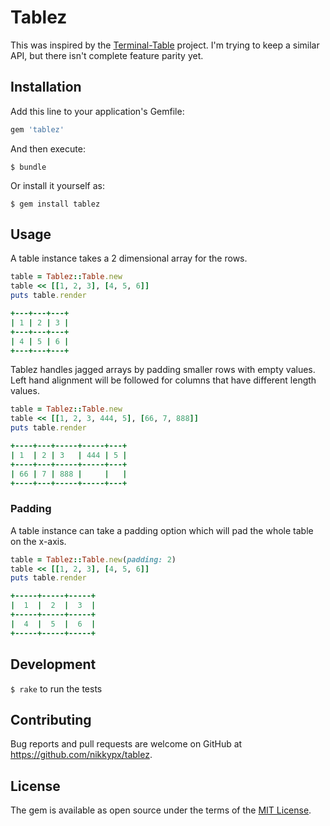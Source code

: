 # Tablez

This was inspired by the [Terminal-Table](https://github.com/tj/terminal-table) project. I'm trying to keep a similar API, but there isn't complete feature parity yet.

## Installation

Add this line to your application's Gemfile:

```ruby
gem 'tablez'
```

And then execute:

    $ bundle

Or install it yourself as:

    $ gem install tablez

## Usage

A table instance takes a 2 dimensional array for the rows.

```ruby
table = Tablez::Table.new
table << [[1, 2, 3], [4, 5, 6]]
puts table.render

+---+---+---+
| 1 | 2 | 3 |
+---+---+---+
| 4 | 5 | 6 |
+---+---+---+
```
Tablez handles jagged arrays by padding smaller rows with empty values. Left hand 
alignment will be followed for columns that have different length values.

```ruby
table = Tablez::Table.new
table << [[1, 2, 3, 444, 5], [66, 7, 888]]
puts table.render

+----+---+-----+-----+---+
| 1  | 2 | 3   | 444 | 5 |
+----+---+-----+-----+---+
| 66 | 7 | 888 |     |   |
+----+---+-----+-----+---+
```

### Padding

A table instance can take a padding option which will pad the whole table on the x-axis.

```ruby
table = Tablez::Table.new(padding: 2)
table << [[1, 2, 3], [4, 5, 6]]
puts table.render

+-----+-----+-----+
|  1  |  2  |  3  |
+-----+-----+-----+
|  4  |  5  |  6  |
+-----+-----+-----+
```

## Development

`$ rake` to run the tests

## Contributing

Bug reports and pull requests are welcome on GitHub at https://github.com/nikkypx/tablez.


## License

The gem is available as open source under the terms of the [MIT License](http://opensource.org/licenses/MIT).

